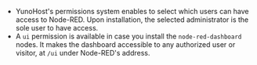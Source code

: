 * YunoHost's permissions system enables to select which users can have access to Node-RED. Upon installation, the selected administrator is the sole user to have access.
* A `ui` permission is available in case you install the `node-red-dashboard` nodes. It makes the dashboard accessible to any authorized user or visitor, at `/ui` under Node-RED's address.
